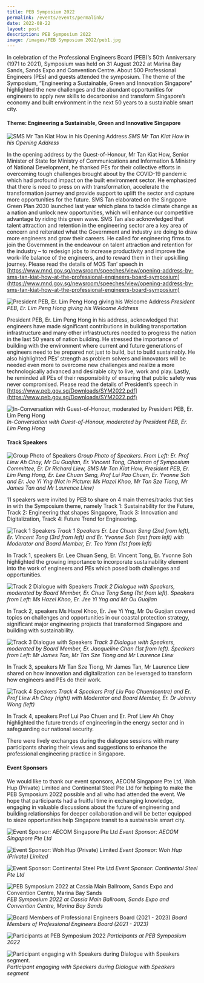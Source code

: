 ```yaml
---
title: PEB Symposium 2022
permalink: /events/events/permalink/
date: 2022-08-22
layout: post
description: PEB Symposium 2022
image: /images/PEB Symposium 2022/peb1.jpg
---
```

In celebration of the Professional Engineers Board (PEB)’s 50th Anniversary (1971 to 2021), Symposium was held on 31 August 2022 at Marina Bay Sands, Sands Expo and Convention Centre. About 500 Professional Engineers (PEs) and guests attended the symposium. The theme of the Symposium, “Engineering a Sustainable, Green and Innovation Singapore” highlighted the new challenges and the abundant opportunities for engineers to apply new skills to decarbonise and transform Singapore’s economy and built environment in the next 50 years to a sustainable smart city.

#### Theme: Engineering a Sustainable, Green and Innovative Singapore

![SMS Mr Tan Kiat How in his Opening Address](/images/PEB%20Symposium%202022/peb1.jpg)
*SMS Mr Tan Kiat How in his Opening Address*

In the opening address by the Guest-of-Honour, Mr Tan Kiat How, Senior Minister of State for Ministry of Communications and Information &amp; Ministry of National Development, he thanked PEs for their collective efforts in overcoming tough challenges brought about by the COVID-19 pandemic which had profound impact on the built environment sector. He emphasized that there is need to press on with transformation, accelerate the transformation journey and provide support to uplift the sector and capture more opportunities for the future. SMS Tan elaborated on the Singapore Green Plan 2030 launched last year which plans to tackle climate change as a nation and unlock new opportunities, which will enhance our competitive advantage by riding this green wave. SMS Tan also acknowledged that talent attraction and retention in the engineering sector are a key area of concern and reiterated what the Government and industry are doing to draw more engineers and grow their careers. He called for engineering firms to join the Government in the endeavour on talent attraction and retention for the industry – to redesign jobs to increase productivity and improve the work-life balance of the engineers, and to reward them in their upskilling journey. Please read the details of MOS Tan’ speech in [https://www.mnd.gov.sg/newsroom/speeches/view/opening-address-by-sms-tan-kiat-how-at-the-professional-engineers-board-symposium](https://www.mnd.gov.sg/newsroom/speeches/view/opening-address-by-sms-tan-kiat-how-at-the-professional-engineers-board-symposium)

![President PEB, Er. Lim Peng Hong giving his Welcome Address](/images/PEB%20Symposium%202022/peb_2.jpg)
*President PEB, Er. Lim Peng Hong giving his Welcome Address*

President PEB, Er. Lim Peng Hong in his address, acknowledged that engineers have made significant contributions in building transportation infrastructure and many other infrastructures needed to progress the nation in the last 50 years of nation building. He stressed the importance of building with the environment where current and future generations of engineers need to be prepared not just to build, but to build sustainably. He also highlighted PEs’ strength as problem solvers and innovators will be needed even more to overcome new challenges and realize a more technologically advanced and desirable city to live, work and play. Lastly, he reminded all PEs of their responsibility of ensuring that public safety was never compromised. Please read the details of President’s speech in [https://www.peb.gov.sg/Downloads/SYM2022.pdf](https://www.peb.gov.sg/Downloads/SYM2022.pdf)

![In-Conversation with Guest-of-Honour, moderated by President PEB, Er. Lim Peng Hong](/images/PEB%20Symposium%202022/peb3.jpg)
*In-Conversation with Guest-of-Honour, moderated by President PEB, Er. Lim Peng Hong*

#### Track Speakers
![Group Photo of Speakers](/images/PEB%20Symposium%202022/peb4.jpg)
*Group Photo of Speakers. From Left: Er. Prof Liew Ah Choy, Mr Ou Guojian, Er. Vincent Tong, Chairman of Symposium Committee, Er. Dr Richard Liew, SMS Mr Tan Kiat How, President PEB, Er. Lim Peng Hong, Er. Lee Chuan Seng, Prof Lui Pao Chuen, Er. Yvonne Soh and Er. Jee Yi Yng (Not in Picture: Ms Hazel Khoo, Mr Tan Sze Tiong, Mr James Tan and Mr Laurence Liew)*

11 speakers were invited by PEB to share on 4 main themes/tracks that ties in with the Symposium theme, namely Track 1: Sustainability for the Future, Track 2: Engineering that shapes Singapore, Track 3: Innovation and Digitalization, Track 4: Future Trend for Engineering.  

![Track 1 Speakers](/images/PEB%20Symposium%202022/peb5.jpg)
*Track 1 Speakers Er. Lee Chuan Seng (2nd from left), Er. Vincent Tong (3rd from left) and Er. Yvonne Soh (last from left) with Moderator and Board Member, Er. Teo Yann (1st from left)*

In Track 1, speakers Er. Lee Chuan Seng, Er. Vincent Tong, Er. Yvonne Soh highlighted the growing importance to incorporate sustainability element into the work of engineers and PEs which posed both challenges and opportunities. 

![Track 2 Dialogue with Speakers](/images/PEB%20Symposium%202022/peb6.jpg)
*Track 2 Dialogue with Speakers, moderated by Board Member, Er. Chua Tong Seng (1st from left). Speakers from Left: Ms Hazel Khoo, Er. Jee Yi Yng and Mr Ou Guojian*

In Track 2, speakers Ms Hazel Khoo, Er. Jee Yi Yng, Mr Ou Guojian covered topics on challenges and opportunities in our coastal protection strategy, significant major engineering projects that transformed Singapore and building with sustainability.

![Track 3 Dialogue with Speakers](/images/PEB%20Symposium%202022/peb7.jpg)
*Track 3 Dialogue with Speakers, moderated by Board Member, Er. Jacqueline Chan (1st from left). Speakers from Left: Mr James Tan, Mr Tan Sze Tiong and Mr Laurence Liew*

In Track 3, speakers Mr Tan Sze Tiong, Mr James Tan, Mr Laurence Liew shared on how innovation and digitalization can be leveraged to transform how engineers and PEs do their work. 

![Track 4 Speakers](/images/PEB%20Symposium%202022/peb8.jpg)
*Track 4 Speakers Prof Liu Pao Chuen(centre) and Er. Prof Liew Ah Choy (right) with Moderator and Board Member, Er. Dr Johnny Wong (left)*

In Track 4, speakers Prof Lui Pao Chuen and Er. Prof Liew Ah Choy highlighted the future trends of engineering in the energy sector and in safeguarding our national security.

There were lively exchanges during the dialogue sessions with many participants sharing their views and suggestions to enhance the professional engineering practice in Singapore. 

#### Event Sponsors
We would like to thank our event sponsors, AECOM Singapore Pte Ltd, Woh Hup (Private) Limited and Continental Steel Pte Ltd for helping to make the PEB Symposium 2022 possible and all who had attended the event. We hope that participants had a fruitful time in exchanging knowledge, engaging in valuable discussions about the future of engineering and building relationships for deeper collaboration and will be better equipped to sieze opportunities help Singapore transit to a sustainable smart city.

![Event Sponsor: AECOM Singapore Pte Ltd](/images/PEB%20Symposium%202022/peb9.jpg)
*Event Sponsor: AECOM Singapore Pte Ltd*

![Event Sponsor: Woh Hup (Private) Limited](/images/PEB%20Symposium%202022/peb10.jpg)
*Event Sponsor: Woh Hup (Private) Limited*

![Event Sponsor: Continental Steel Pte Ltd](/images/PEB%20Symposium%202022/peb11.jpg)
*Event Sponsor: Continental Steel Pte Ltd*

![PEB Symposium 2022 at Cassia Main Ballroom, Sands Expo and Convention Centre, Marina Bay Sands](/images/PEB%20Symposium%202022/peb12.jpg)
*PEB Symposium 2022 at Cassia Main Ballroom, Sands Expo and Convention Centre, Marina Bay Sands*

![Board Members of Professional Engineers Board (2021 - 2023)](/images/PEB%20Symposium%202022/peb13.jpg)
*Board Members of Professional Engineers Board (2021 - 2023)*

![Participants at PEB Symposium 2022](/images/PEB%20Symposium%202022/peb14.jpg)
*Participants at PEB Symposium 2022*

![Participant engaging with Speakers during Dialogue with Speakers segment.](/images/PEB%20Symposium%202022/peb15.jpg)
*Participant engaging with Speakers during Dialogue with Speakers segment*